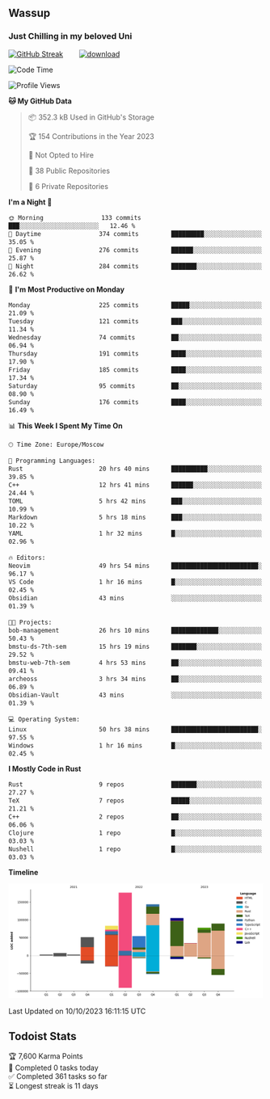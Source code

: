 ## Wassup 
### Just Chilling in my beloved Uni 

<!--
-->

[![GitHub Streak](http://github-readme-streak-stats.herokuapp.com?user=archeoss&theme=shades-of-purple&hide_border=true&date_format=j%20M%5B%20Y%5D)](https://git.io/streak-stats)&nbsp;&nbsp;&nbsp;&nbsp;&nbsp;&nbsp;&nbsp;&nbsp;[![download](https://user-images.githubusercontent.com/68448737/147796309-d8b65b1d-4dde-40d9-b03a-2b42aaa6cd43.jpeg)
](http://bmstu.ru/)

<!--START_SECTION:waka-->
![Code Time](http://img.shields.io/badge/Code%20Time-1%2C875%20hrs%204%20mins-blue)

![Profile Views](http://img.shields.io/badge/Profile%20Views-56-blue)

**🐱 My GitHub Data** 

> 📦 352.3 kB Used in GitHub's Storage 
 > 
> 🏆 154 Contributions in the Year 2023
 > 
> 🚫 Not Opted to Hire
 > 
> 📜 38 Public Repositories 
 > 
> 🔑 6 Private Repositories 
 > 
**I'm a Night 🦉** 

```text
🌞 Morning                133 commits         ███░░░░░░░░░░░░░░░░░░░░░░   12.46 % 
🌆 Daytime                374 commits         █████████░░░░░░░░░░░░░░░░   35.05 % 
🌃 Evening                276 commits         ██████░░░░░░░░░░░░░░░░░░░   25.87 % 
🌙 Night                  284 commits         ███████░░░░░░░░░░░░░░░░░░   26.62 % 
```
📅 **I'm Most Productive on Monday** 

```text
Monday                   225 commits         █████░░░░░░░░░░░░░░░░░░░░   21.09 % 
Tuesday                  121 commits         ███░░░░░░░░░░░░░░░░░░░░░░   11.34 % 
Wednesday                74 commits          ██░░░░░░░░░░░░░░░░░░░░░░░   06.94 % 
Thursday                 191 commits         ████░░░░░░░░░░░░░░░░░░░░░   17.90 % 
Friday                   185 commits         ████░░░░░░░░░░░░░░░░░░░░░   17.34 % 
Saturday                 95 commits          ██░░░░░░░░░░░░░░░░░░░░░░░   08.90 % 
Sunday                   176 commits         ████░░░░░░░░░░░░░░░░░░░░░   16.49 % 
```


📊 **This Week I Spent My Time On** 

```text
🕑︎ Time Zone: Europe/Moscow

💬 Programming Languages: 
Rust                     20 hrs 40 mins      ██████████░░░░░░░░░░░░░░░   39.85 % 
C++                      12 hrs 41 mins      ██████░░░░░░░░░░░░░░░░░░░   24.44 % 
TOML                     5 hrs 42 mins       ███░░░░░░░░░░░░░░░░░░░░░░   10.99 % 
Markdown                 5 hrs 18 mins       ███░░░░░░░░░░░░░░░░░░░░░░   10.22 % 
YAML                     1 hr 32 mins        █░░░░░░░░░░░░░░░░░░░░░░░░   02.96 % 

🔥 Editors: 
Neovim                   49 hrs 54 mins      ████████████████████████░   96.17 % 
VS Code                  1 hr 16 mins        █░░░░░░░░░░░░░░░░░░░░░░░░   02.45 % 
Obsidian                 43 mins             ░░░░░░░░░░░░░░░░░░░░░░░░░   01.39 % 

🐱‍💻 Projects: 
bob-management           26 hrs 10 mins      █████████████░░░░░░░░░░░░   50.43 % 
bmstu-ds-7th-sem         15 hrs 19 mins      ███████░░░░░░░░░░░░░░░░░░   29.52 % 
bmstu-web-7th-sem        4 hrs 53 mins       ██░░░░░░░░░░░░░░░░░░░░░░░   09.41 % 
archeoss                 3 hrs 34 mins       ██░░░░░░░░░░░░░░░░░░░░░░░   06.89 % 
Obsidian-Vault           43 mins             ░░░░░░░░░░░░░░░░░░░░░░░░░   01.39 % 

💻 Operating System: 
Linux                    50 hrs 38 mins      ████████████████████████░   97.55 % 
Windows                  1 hr 16 mins        █░░░░░░░░░░░░░░░░░░░░░░░░   02.45 % 
```

**I Mostly Code in Rust** 

```text
Rust                     9 repos             ███████░░░░░░░░░░░░░░░░░░   27.27 % 
TeX                      7 repos             █████░░░░░░░░░░░░░░░░░░░░   21.21 % 
C++                      2 repos             ██░░░░░░░░░░░░░░░░░░░░░░░   06.06 % 
Clojure                  1 repo              █░░░░░░░░░░░░░░░░░░░░░░░░   03.03 % 
Nushell                  1 repo              █░░░░░░░░░░░░░░░░░░░░░░░░   03.03 % 
```



**Timeline**

![Lines of Code chart](https://raw.githubusercontent.com/archeoss/archeoss/master/assets/bar_graph.png)


 Last Updated on 10/10/2023 16:11:15 UTC
<!--END_SECTION:waka-->

## Todoist Stats

<!-- TODO-IST:START -->
🏆  7,600 Karma Points           
🌸  Completed 0 tasks today           
✅  Completed 361 tasks so far           
⏳  Longest streak is 11 days
<!-- TODO-IST:END -->
